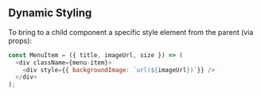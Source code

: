 ## Dynamic Styling
To bring to a child component a specific style element from the parent (via props):
```js
const MenuItem = ({ title, imageUrl, size }) => (
  <div className={menu-item}>
    <div style={{ backgroundImage: `url(${imageUrl})`}} />
  </div>
);
```

